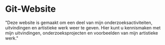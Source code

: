 # Git-Website
"Deze website is gemaakt om een deel van mijn onderzoeksactiviteiten, uitvindingen en artistieke werk weer te geven. Hier kunt u kennismaken met mijn uitvindingen, onderzoeksprojecten en voorbeelden van mijn artistieke werk."
